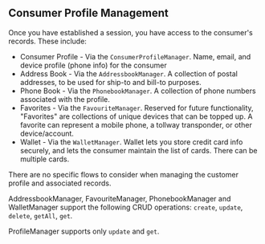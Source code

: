 ## Consumer Profile Management


Once you have established a session, you have access to the consumer's records. These include:

* Consumer Profile - Via the `ConsumerProfileManager`. Name, email, and device profile (phone info) for the consumer
* Address Book - Via the `AddressbookManager`. A collection of postal addresses, to be used for ship-to and bill-to purposes.
* Phone Book - Via the `PhonebookManager`. A collection of phone numbers associated with the profile. 
* Favorites - Via the `FavouriteManager`. Reserved for future functionality, "Favorites" are collections of unique devices that can be topped up.  A favorite can represent a mobile phone, a tollway transponder, or other device/account.
* Wallet - Via the `WalletManager`. Wallet lets you store credit card info securely, and lets the consumer maintain the list of cards. There can be multiple cards.

There are no specific flows to consider when managing the customer profile and associated records.

AddressbookManager, FavouriteManager, PhonebookManager and WalletManager support the following CRUD operations: `create`, `update`, `delete`, `getAll`, `get`.

ProfileManager supports only `update` and `get`.
